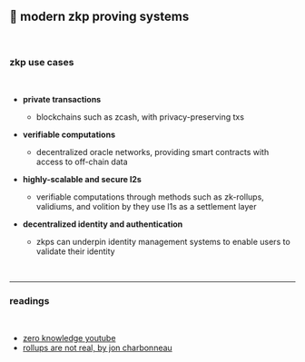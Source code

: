 ## 💎 modern zkp proving systems

<br>

### zkp use cases

<br>

* **private transactions**
  - blockchains such as zcash, with privacy-preserving txs
  
* **verifiable computations**
  - decentralized oracle networks, providing smart contracts with access to off-chain data
  
* **highly-scalable and secure l2s**
  - verifiable computations through methods such as zk-rollups, validiums, and volition by they use l1s as a settlement layer
  
* **decentralized identity and authentication**
  - zkps can underpin identity management systems to enable users to validate their identity

<br>

---

### readings

<br>

* [zero knowledge youtube](https://www.youtube.com/@zeroknowledgefm)
* [rollups are not real, by jon charbonneau](https://joncharbonneau.substack.com/p/rollups-arent-real)
